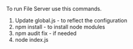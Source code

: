 To run File Server use this commands. 

1.  Update global.js - to reflect the configuration 
2.  npm install - to install node modules
3.  npm audit fix - if needed
4.  node index.js 
